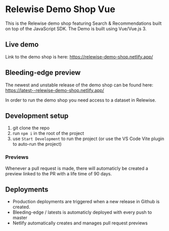 # Relewise Demo Shop Vue

This is the Relewise demo shop featuring Search & Recommendations built on top of the JavaScript SDK. The Demo is built using Vue/Vue.js 3.

## Live demo

Link to the demo shop is here: https://relewise-demo-shop.netlify.app/

## Bleeding-edge preview

The newest and unstable release of the demo shop can be found here: https://latest--relewise-demo-shop.netlify.app/

In order to run the demo shop you need access to a dataset in Relewise.

## Development setup

1. git clone the repo
2. run `npm i` in the root of the project
3. use `Start Development` to run the project (or use the VS Code Vite plugin to auto-run the project)

### Previews

Whenever a pull request is made, there will automaticly be created a preview linked to the PR with a life time of 90 days.

## Deployments

- Production deployments are triggered when a new release in Github is created.
- Bleeding-edge / latests is automaticly deployed with every push to master
- Netlify automatically creates and manages pull request previews

